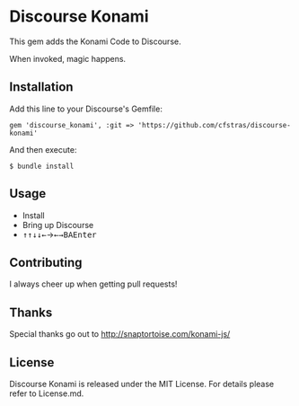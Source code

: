 # Discourse Konami

This gem adds the Konami Code to Discourse.

When invoked, magic happens.

## Installation

Add this line to your Discourse's Gemfile:

    gem 'discourse_konami', :git => 'https://github.com/cfstras/discourse-konami'

And then execute:

    $ bundle install

## Usage

- Install
- Bring up Discourse
- <kbd>↑</kbd><kbd>↑</kbd><kbd>↓</kbd><kbd>↓</kbd><kbd>←</kbd></bd>→</kbd><kbd>←</kbd><kbd>→</kbd><kbd>B</kbd><kbd>A</kbd><kbd>Enter</kbd>

## Contributing

I always cheer up when getting pull requests!

## Thanks

Special thanks go out to http://snaptortoise.com/konami-js/

## License

Discourse Konami is released under the MIT License. For details please refer to License.md.
